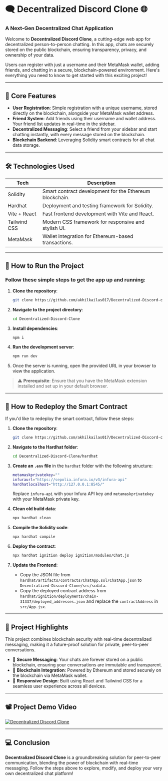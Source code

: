 # 🗨️ **Decentralized Discord Clone** 🌐

### A Next-Gen Decentralized Chat Application
Welcome to **Decentralized Discord Clone**, a cutting-edge web app for decentralized person-to-person chatting. In this app, chats are securely stored on the public blockchain, ensuring transparency, privacy, and ownership of your data.

Users can register with just a username and their MetaMask wallet, adding friends, and chatting in a secure, blockchain-powered environment. Here's everything you need to know to get started with this exciting project!

---

## 🔑 **Core Features**
- **User Registration**: Simple registration with a unique username, stored directly on the blockchain, alongside your MetaMask wallet address.
- **Friend System**: Add friends using their username and wallet address. Your friend list updates in real-time in the sidebar.
- **Decentralized Messaging**: Select a friend from your sidebar and start chatting instantly, with every message stored on the blockchain.
- **Blockchain Backend**: Leveraging Solidity smart contracts for all chat data storage.

---

## 🛠️ **Technologies Used**

| **Tech**            | **Description**                                        |
|---------------------|--------------------------------------------------------|
| Solidity            | Smart contract development for the Ethereum blockchain. |
| Hardhat             | Deployment and testing framework for Solidity.         |
| Vite + React        | Fast frontend development with Vite and React.         |
| Tailwind CSS        | Modern CSS framework for responsive and stylish UI.    |
| MetaMask            | Wallet integration for Ethereum-based transactions.    |

---

## 🚀 **How to Run the Project**

### Follow these simple steps to get the app up and running:

1. **Clone the repository**:
    ```bash
    git clone https://github.com/akhilkailas017/Decentralized-Discord-clone.git
    ```
   
2. **Navigate to the project directory**:
    ```bash
    cd Decentralized-Discord-Clone
    ```

3. **Install dependencies**:
    ```bash
    npm i
    ```

4. **Run the development server**:
    ```bash
    npm run dev
    ```
   
5. Once the server is running, open the provided URL in your browser to view the application.

> ⚠️ **Prerequisite**: Ensure that you have the MetaMask extension installed and set up in your default browser.

---

## 🔄 **How to Redeploy the Smart Contract**

If you'd like to redeploy the smart contract, follow these steps:

1. **Clone the repository**:
    ```bash
    git clone https://github.com/akhilkailas017/Decentralized-Discord-clone.git
    ```

2. **Navigate to the Hardhat folder**:
    ```bash
    cd Decentralized-Discord-Clone/hardhat
    ```

3. **Create an `.env` file** in the `hardhat` folder with the following structure:
    ```bash
    metamaskprivatekey=""
    infuraurl="https://sepolia.infura.io/v3/infura-api"
    hardhatlocalhost="http://127.0.0.1:8545/"
    ```
    Replace `infura-api` with your Infura API key and `metamaskprivatekey` with your MetaMask private key.

4. **Clean old build data**:
    ```bash
    npx hardhat clean
    ```

5. **Compile the Solidity code**:
    ```bash
    npx hardhat compile
    ```

6. **Deploy the contract**:
    ```bash
    npx hardhat ignition deploy ignition/modules/Chat.js
    ```

7. **Update the Frontend**:
    - Copy the JSON file from `hardhat/artifacts/contracts/ChatApp.sol/ChatApp.json` to `Decentralized-Discord-Clone/src/scdata`.
    - Copy the deployed contract address from `hardhat/ignition/deployments/chain-31337/deployed_addresses.json` and replace the `contractAddress` in `src/App.jsx`.

---

## 🎯 **Project Highlights**

This project combines blockchain security with real-time decentralized messaging, making it a future-proof solution for private, peer-to-peer conversations.

- 💬 **Secure Messaging**: Your chats are forever stored on a public blockchain, ensuring your conversations are immutable and transparent.
- 🔗 **Blockchain Integration**: Powered by Ethereum and stored securely on the blockchain via MetaMask wallet.
- 📲 **Responsive Design**: Built using React and Tailwind CSS for a seamless user experience across all devices.

---

## 📽️ **Project Demo Video**

[![Decentralized Discord Clone](https://img.youtube.com/vi/_G0vHbk1Uq0/0.jpg)](https://www.youtube.com/watch?v=_G0vHbk1Uq0)

---

## 💻 **Conclusion**

**Decentralized Discord Clone** is a groundbreaking solution for peer-to-peer communication, blending the power of blockchain with real-time messaging. Follow the steps above to explore, modify, and deploy your very own decentralized chat platform!
